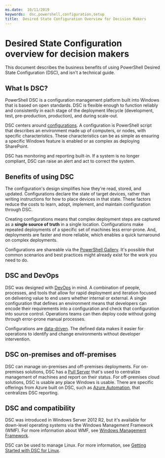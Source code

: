```yaml
---
ms.date:  10/11/2019
keywords:  dsc,powershell,configuration,setup
title:  Desired State Configuration Overview for Decision Makers
---
```


# Desired State Configuration overview for decision makers

This document describes the business benefits of using PowerShell Desired State Configuration (DSC),
and isn't a technical guide.

## What Is DSC?

PowerShell DSC is a configuration management platform built into Windows that is based on open
standards. DSC is flexible enough to function reliably and consistently in each stage of the
deployment lifecycle (development, test, pre-production, production), and during scale-out.

DSC centers around [configurations](../configurations/configurations.md). A configuration is
PowerShell script that describes an environment made up of computers, or nodes, with specific
characteristics. These characteristics can be as simple as ensuring a specific Windows feature is
enabled or as complex as deploying SharePoint.

DSC has monitoring and reporting built-in. If a system is no longer compliant, DSC can raise an
alert and act to correct the system.

## Benefits of using DSC

The configuration's design simplifies how they're read, stored, and updated. Configurations declare
the state of target devices, rather than writing instructions for how to place devices in that
state. These factors reduce the costs to learn, adopt, implement, and maintain configuration through
DSC.

Creating configurations means that complex deployment steps are captured as a **single source of
truth** in a single location. Configurations make repeated deployments of a specific set of machines
less error-prone. And, deployments are faster and more reliable, which enables a quick turnaround on
complex deployments.

Configurations are shareable via the [PowerShell Gallery](https://powershellgallery.com). It's
possible that common scenarios and best practices might already exist for the work you need to do.

## DSC and DevOps

DSC was designed with
[DevOps](/archive/blogs/ashleymcglone/devops-for-n00bs-ie-windows-people-like-me) in mind. A
combination of people, processes, and tools that allow for rapid deployment and iteration focused on
delivering value to end users whether internal or external. A single configuration that defines an
environment means that developers can encode their requirements into a configuration and check that
configuration into source control. Operations teams can then deploy code without going through
error-prone manual processes.

Configurations are [data-driven](../configurations/configData.md). The defined data makes it easier
for operations to identify and change environments without developer intervention.

## DSC on-premises and off-premises

DSC can manage on-premises and off-premises deployments. For on-premises solutions, DSC has a
[Pull Server](../pull-server/pullServer.md) that's used to centralize management of machines and
report on their status. For off-premises cloud solutions, DSC is usable any place Windows is usable.
There are specific offerings from Azure built on DSC, such as
[Azure Automation](https://azure.microsoft.com/en-us/documentation/services/automation/), that
centralizes DSC reporting.

## DSC and compatibility

DSC was introduced in Windows Server 2012 R2, but it's available for down-level operating systems
via the Windows Management Framework (WMF). For more information about WMF, see
[Windows Management Framework](/powershell/scripting/wmf/overview).

DSC can be used to manage Linux. For more information, see
[Getting Started with DSC for Linux](../getting-started/lnxGettingStarted.md).
